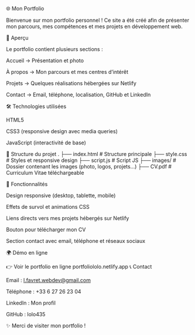 🌐 Mon Portfolio

Bienvenue sur mon portfolio personnel ! Ce site a été créé afin de présenter mon parcours, mes compétences et mes projets en développement web.

🚀 Aperçu

Le portfolio contient plusieurs sections :

Accueil → Présentation et photo

À propos → Mon parcours et mes centres d’intérêt

Projets → Quelques réalisations hébergées sur Netlify

Contact → Email, téléphone, localisation, GitHub et LinkedIn

🛠️ Technologies utilisées

HTML5

CSS3 (responsive design avec media queries)

JavaScript (interactivité de base)

📂 Structure du projet
.
├── index.html # Structure principale
├── style.css # Styles et responsive design
├── script.js # Script JS
├── images/ # Dossier contenant les images (photo, logos, projets…)
├── CV.pdf # Curriculum Vitae téléchargeable

🎨 Fonctionnalités

Design responsive (desktop, tablette, mobile)

Effets de survol et animations CSS

Liens directs vers mes projets hébergés sur Netlify

Bouton pour télécharger mon CV

Section contact avec email, téléphone et réseaux sociaux

🌍 Démo en ligne

👉 Voir le portfolio en ligne
    portfoliololo.netlify.app
📞 Contact

Email : l.favret.webdev@gmail.com

Téléphone : +33 6 27 26 23 04

LinkedIn : Mon profil

GitHub : lolo435

✨ Merci de visiter mon portfolio !
